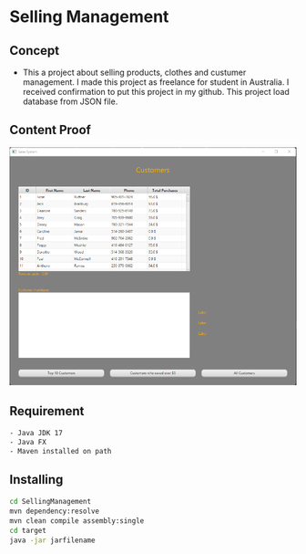 # **Selling Management**
## Concept
 - This a project about selling products, clothes and custumer management. I made this project as freelance for student in Australia. I received confirmation to put this project in my github. This project load database from JSON file.

## Content Proof
![image](img/Proof.png)
## Requirement
    - Java JDK 17
    - Java FX
    - Maven installed on path
## Installing
```sh
cd SellingManagement
mvn dependency:resolve
mvn clean compile assembly:single
cd target
java -jar jarfilename
```
